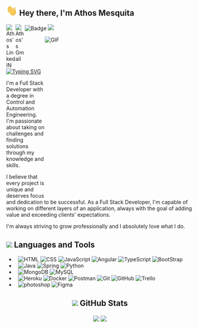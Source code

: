 ## <img src="https://raw.githubusercontent.com/ABSphreak/ABSphreak/master/gifs/Hi.gif" width="30px"> Hey there, I'm Athos Mesquita

<a href="https://www.linkedin.com/in/athosmesquita/" target="_blank" rel="noopener noreferrer">
  <img align="left" alt="Athos's LinkedIN" width="25px" src="https://raw.githubusercontent.com/peterthehan/peterthehan/master/assets/linkedin.svg" />
</a>
<a href="mailto:athos.gpm@gmail.com?" target="_blank" rel="noopener noreferrer">
  <img align="left" alt="Athos's Gmail" width="25px" src="https://www.vectorlogo.zone/logos/gmail/gmail-icon.svg" />
</a>

![Badge](https://visitor-counter-badge.vercel.app/api/athosgpm/athosgpm) 
<a href="https://www.github.com/athosgpm" target="_blank" rel="noreferrer"><img src="https://img.shields.io/github/followers/athosgpm?logo=github&style=for-the-badge&color=6186a2&labelColor=143046" /></a>

<img align="right" top="500" height="420px" width="400px" alt="GIF" src="https://img.etimg.com/thumb/height-450,width-600,imgsize-638053,msid-84146056/.jpg">
<br>

<a href="https://git.io/typing-svg"><img src="https://readme-typing-svg.demolab.com?font=roboto&weight=900&size=24&duration=2500&pause=500&color=6186A2&vCenter=true&width=420&height=22&lines=I'm+Athos+Mesquita!;I'm+Full-Stack+developer!;Challenges+motivate+me!;Learn+by+solving+problems!;I'm+dedicated+to+success!" alt="Typing SVG" /></a>

<p>I'm a Full Stack Developer with a degree in Control and Automation Engineering. I'm passionate about taking on challenges and finding solutions through my knowledge and skills.</p>
<p>I believe that every project is unique and deserves focus and dedication to be successful. As a Full Stack Developer, I'm capable of working on different layers of an application, always with the goal of adding value and exceeding clients' expectations.</p>
<p>I'm always striving to grow professionally and I absolutely love what I do.</p>

## <img src="https://media2.giphy.com/media/QssGEmpkyEOhBCb7e1/giphy.gif?cid=ecf05e47a0n3gi1bfqntqmob8g9aid1oyj2wr3ds3mg700bl&rid=giphy.gif" width ="25"> Languages and Tools

- &nbsp;
  ![HTML](https://img.shields.io/badge/html5-%23E34F26.svg?style=flat&logo=html5&logoColor=white)
  ![CSS](https://img.shields.io/badge/css3-%231572B6.svg?style=flat&logo=css3&logoColor=white)
  ![JavaScript](https://img.shields.io/badge/javascript-%23323330.svg?style=flat&logo=javascript&logoColor=%23F7DF1E)
  ![Angular](https://img.shields.io/badge/angular-%23DD0031.svg?style=flat&logo=angular&logoColor=white)
  ![TypeScript](https://img.shields.io/badge/typescript-%23007ACC.svg?style=flat&logo=typescript&logoColor=white)
  ![BootStrap](https://img.shields.io/badge/bootstrap-%23563D7C.svg?style=flat&logo=bootstrap&logoColor=white)
- &nbsp;
  ![Java](https://img.shields.io/badge/java-%23ED8B00.svg?style=flat&logo=java&logoColor=white)
  ![Spring](https://img.shields.io/badge/spring-%236DB33F.svg?style=flat&logo=spring&logoColor=white)
  ![Python](https://img.shields.io/badge/python-3670A0?style=flat&logo=python&logoColor=ffdd54)
- &nbsp;
  ![MongoDB](https://img.shields.io/badge/MongoDB-%234ea94b.svg?style=flat&logo=mongodb&logoColor=white)
  ![MySQL](https://img.shields.io/badge/mysql-%2300f.svg?style=flat&logo=mysql&logoColor=white)
- &nbsp;
  ![Heroku](https://img.shields.io/badge/heroku-%23430098.svg?style=flat&logo=heroku&logoColor=white)
  ![Docker](https://img.shields.io/badge/docker-%230db7ed.svg?style=flat&logo=docker&logoColor=white)
  ![Postman](https://img.shields.io/badge/Postman-FF6C37?style=flat&logo=postman&logoColor=white)
  ![Git](https://img.shields.io/badge/Git-F05032?style=flat&logo=git&logoColor=white)
  ![GitHub](https://img.shields.io/badge/GitHub-100000?style=flat&logo=github&logoColor=white)
  ![Trello](https://img.shields.io/badge/Trello-%23026AA7.svg?style=flat&logo=Trello&logoColor=white)
- &nbsp;
  ![photoshop](https://img.shields.io/badge/adobephotoshop-%2331A8FF.svg?style=flat&logo=adobephotoshop&logoColor=white)
  ![Figma](https://img.shields.io/badge/figma-%23F24E1E.svg?style=flat&logo=figma&logoColor=white)

## <p align="center" > <img src="https://media.giphy.com/media/iY8CRBdQXODJSCERIr/giphy.gif" width="25"> GitHub Stats </p>

<div align="center">
  <img margin-right="10px" src="http://github-profile-summary-cards.vercel.app/api/cards/stats?username=athosgpm&theme=nord_dark"/>
  <img src="http://github-profile-summary-cards.vercel.app/api/cards/repos-per-language?username=athosgpm&theme=nord_dark"/>
</div>
